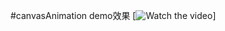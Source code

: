 #canvasAnimation
demo效果
[![Watch the video](https://github.com/hunankeda110/cavasAnimation/blob/master/demo.gif)]
